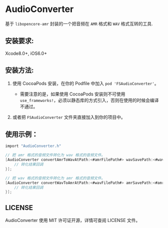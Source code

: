 # AudioConverter
基于 `libopencore-amr` 封装的一个把音频在 `AMR` 格式和 `WAV` 格式互转的工具.

## 安装要求:

Xcode8.0+, iOS6.0+

## 安装方法:

1. 使用 CocoaPods 安装，在你的 Podfile 中加入 `pod 'FSAudioConverter'`。
   * 需要注意的是，如果使用 CocoaPods 安装则不可使用 `use_frameworks!`，必须以静态库的方式引入，否则在使用的时候会编译不通过。

2. 或者把 `FSAudioConverter` 文件夹直接加入到你的项目中。

## 使用示例：

```objective-c
import "AudioConverter.h"

// 把 amr 格式的音频文件转化为 wav 格式的音频文件。
[AudioConverter convertAmrToWavAtPath:<#amrFilePath#> wavSavePath:<#wavSavePath#> asynchronize:<#asynchronize#> completion:^(BOOL success, NSString * _Nullable resultPath) {
	// 转化结果回调
}];

// 把 wav 格式的音频文件转化为 amr 格式的音频文件。
[AudioConverter convertWavToAmrAtPath:<#wavFilePath#> amrSavePath:<#amrSavePath#> asynchronize:<#asynchronize#> completion:^(BOOL success, NSString * _Nullable resultPath) {
	// 转化结果回调
}];
```

## LICENSE

AudioConverter 使用 MIT 许可证开源，详情可查阅 LICENSE 文件。
